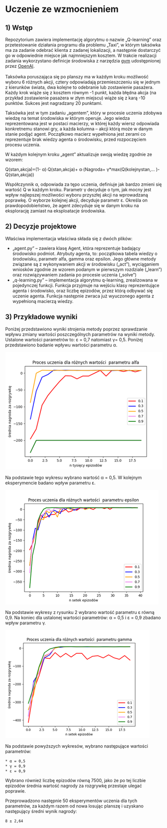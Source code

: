 # Uczenie ze wzmocnieniem 
## 1) Wstęp
Repozytorium zawiera implementację algorytmu o nazwie „Q-learning” oraz przetestowanie działania programu dla problemu „Taxi”, w którym taksówka ma za zadanie odebrać klienta z zadanej lokalizacji, a następnie dostarczyć go w odpowiednie miejsce jak najmniejszym kosztem. 
W trakcie realizacji zadania wykorzystano definicje środowiska z narzędzia [gym](https://www.gymlibrary.dev/) udostępnionej przez [OpenAI](https://github.com/openai/). \
&nbsp;
\
Taksówka poruszająca się po planszy ma w każdym kroku możliwość wyboru 6 różnych akcji, cztery odpowiadają przemieszczeniu się w jednym z kierunków świata, dwa kolejne to odebranie lub zostawienie pasażera. Każdy krok wiąże się z kosztem równym -1 punkt, każda błędna akcja (na przykład zostawienie pasażera w złym miejscu) wiąże się z karą -10 punktów. Sukces jest nagradzany 20 punktami.

Taksówka jest w tym zadaniu „agentem”, który w procesie uczenia zdobywa wiedzę na temat środowiska w którym operuje. Jego wiedza reprezentowana jest w postaci macierzy, w której każdy wiersz odpowiada konkretnemu stanowi gry, a każda kolumna – akcji którą może w danym stanie podjąć agent. 
Początkowo macierz wypełniona jest zerami co reprezentuje brak wiedzy agenta o środowisku, przed rozpoczęciem procesu uczenia. 

W każdym kolejnym kroku „agent” aktualizuje swoją wiedzę zgodnie ze wzorem:

Q(stan,akcja)=(1- α)∙Q(stan,akcja)+ α∙(Nagroda+ γ*max⁡(Q(kolejnystan,… )- Q(stan,akcja))

Współczynnik α, odpowiada za tępo uczenia, definiuje jak bardzo zmieni się wartość Q w każdym kroku. Parametr γ  decyduje o tym, jak mocny jest wpływ najlepszej możliwości wyboru przyszłej akcji na wprowadzaną poprawkę.
O wyborze kolejnej akcji, decyduje parametr ε. Określa on prawdopodobieństwo, że agent zdecyduje się w danym kroku na eksplorację zamiast na eksploatacje środowiska.

## 2) Decyzje projektowe
Właściwa implementacja właściwa składa się z dwóch plików:
* 	„agent.py” – zawiera klasę Agent, która reprezentuje badający środowisko podmiot. Atrybuty agenta, to: początkowa tabela wiedzy o środowisku, parametr alfa, gamma oraz epsilon. Jego główne metody związane są z wykonywaniem akcji w środowisku („act”), wyciąganiem wniosków zgodnie ze wzorem podanym w pierwszym rozdziale („learn”) oraz rozwiązywaniem zadania po procesie uczenia („solve”)
* 	„q-learning.py” – implementacja algorytmu q-learning, zrealizowana w pojedynczej funkcji. Funkcja przyjmuje na wejściu klasy reprezentujące agenta i środowisko, oraz liczbę epizodów, przez którą odbywać się uczenie agenta. Funkcja następnie zwraca już wyuczonego agenta z wypełnioną macierzą wiedzy.


## 3) Przykładowe wyniki
Poniżej przedstawiono wyniki strojenia metody poprzez sprawdzanie wpływu zmiany wartości poszczególnych parametrów na wyniki metody.
Ustalone wartości parametrów to: ε = 0,7 natomiast γ= 0,5.
Poniżej przedstawiono badanie wpływu wartości parametru α.

![Screenshot](docs/images/alfa.png)

Na podstawie tego wykresu wybrano wartość α = 0,5. 
W kolejnym eksperymencie badano wpływ parametru ε.

![Screenshot](docs/images/epsilon.png)

Na podstawie wykresy z rysunku 2 wybrano wartość parametru ε równą 0,9.
Na koniec dla ustalonej wartości parametrów: α = 0,5 i ε = 0,9 zbadano wpływ parametru γ.

![Screenshot](docs/images/gamma.png)

Na podstawie powyższych wykresów, wybrano następujące wartości parametrów:

	* α = 0,5
	* γ = 0,9
	* ε = 0,9

Wybrano również liczbę epizodów równą 7500, jako że po tej liczbie epizodów średnia wartość nagrody za rozgrywkę przestaje ulegać poprawie.

Przeprowadzono następnie 50 eksperymentów uczenia dla tych parametrów, za każdym razem od nowa losując planszę i uzyskano następujący średni wynik nagrody:

	8 ± 2,64

